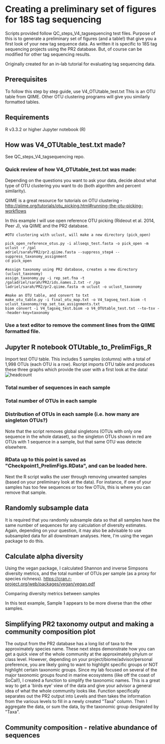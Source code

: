 # Creating a preliminary set of figures for 18S tag sequencing
Scripts provided follow QC_steps_V4_tagsequencing test files. Purpose of this is to generate a preliminary set of figures (and a table!) that give you a first look of your new tag sequence data. As written it is specific to 18S tag sequencing projects using the PR2 database. But, of course can be modified for other tag sequencing results.

Originally created for an in-lab tutorial for evaluating tag sequencing data.

## Prerequisites
To follow this step by step guide, use V4_OTUtable_test.txt
This is an OTU table from QIIME. Other OTU clustering programs will give you similarly formatted tables.

## Requirements
R v3.3.2 or higher
Jupyter notebook (R)

## How was V4_OTUtable_test.txt made?
See QC_steps_V4_tagsequencing repo.
### Quick review of how V4_OTUtable_test.txt was made:
Depending on the questions you want to ask your data, decide about what type of 
OTU clustering you want to do (both algorithm and percent similarity).
 
QIIME is a great resource for tutorials on OTU clustering - http://qiime.org/tutorials/otu_picking.html#running-the-otu-picking-workflows

In this example I will use open reference OTU picking (Rideout et al. 2014, Peer
J), via QIIME and the PR2 database.
```
#OTU clustering with uclust, will make a new directory (pick_open)

pick_open_reference_otus.py -i allseqs_test.fasta -o pick_open -m uclust -r /gal
adriel/sarah/PR2/pr2.qiime.fasta --suppress_step4 --suppress_taxonomy_assignment
cd pick_open

#assign taxonomy using PR2 database, creates a new directory (uclust_taxonomy)
assign_taxonomy.py -i rep_set.fna -t /galadriel/sarah/PR2/ids.names.2.txt -r /ga
ladriel/sarah/PR2/pr2.qiime.fasta -m uclust -o uclust_taxonomy

#make an OTU table, and convert to txt
make_otu_table.py -i final_otu_map.txt -o V4_tagseq_test.biom -t uclust_taxonomy/rep_set_tax_assignments.txt 
biom convert -i V4_tagseq_test.biom -o V4_OTUtable_test.txt --to-tsv --header-key=taxonomy
```
### Use a text editor to remove the comment lines from the QIIME formatted file.

## Jupyter R notebook OTUtable_to_PrelimFigs_R

Import test OTU table. This includes 5 samples (columns) with a total of 1,998 OTUs (each OTU is a row). Rscript imports OTU table and produces these three graphs which provide the user with a first look at the data!
![headcount](/galadriel/sarah/git_dir/PreliminaryFigs_V4_tagseq/headcount_output.png)

### Total number of sequences in each sample

### Total number of OTUs in each sample

### Distribution of OTUs in each sample (i.e. how many are singleton OTUs?)
Note that the script removes global singletons (OTUs with only one sequence in the whole dataset), so the singleton OTUs shown in red are OTUs with 1 sequence in a sample, but that same OTU was detecte elsewhere.

### RData up to this point is saved as "Checkpoint1_PrelimFigs.RData", and can be loaded here.

Next the R script walks the user through removing unwanted samples (based on your preliminary look at the data). For instance, if one of your samples has too few sequences or too few OTUs, this is where you can remove that sample.

## Randomly subsample data
It is required that you randomly subsample data so that all samples have the same number of sequences for any calculation of diversity estimates. Again, depending on your question, it may also be advisable to use subsampled data for all downstream analyses. Here, I'm using the vegan package to do this. 

## Calculate alpha diversity
Using the vegan package, I calculated Shannon and inverse Simpsons diversity metrics, and the total number of OTUs per sample (as a proxy for species richness).
https://cran.r-project.org/web/packages/vegan/vegan.pdf

Comparing diversity metrics between samples

In this test example, Sample 1 appears to be more diverse than the other samples.

## Simplifying PR2 taxonomy output and making a community composition plot 
The output from the PR2 database has a long list of taxa to the approximately species name. These next steps demonstrate how you can get a quick view of the whole community at the approximately phylum or class level. However, depending on your project/biome/advisor/personal preference, you are likely going to want to highlight specific groups or NOT highlight certain taxonomic groups. Since my lab focused on several of the major taxonomic groups found in marine ecosystems (like off the coast of SoCal!), I created a function to simplify the taxonomic names. This is a great way to get a 'birds eye' view of the data and give your advisor a general idea of what the whole community looks like.
Function specifically separates out the PR2 output into Levels and then takes the information from the various levels to fill in a newly created "Taxa" column. Then I aggregate the data, or sum the data, by the taxonomic group designated by "Taxa". 

## Community composition - relative abundance of sequences





